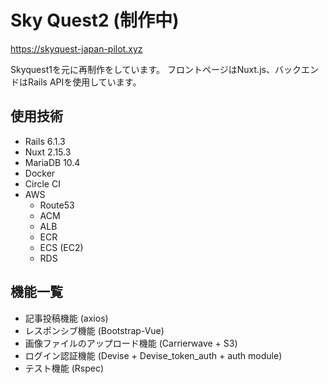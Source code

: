 # Sky Quest2 (制作中)
https://skyquest-japan-pilot.xyz

Skyquest1を元に再制作をしています。
フロントページはNuxt.js、バックエンドはRails APIを使用しています。

## 使用技術
- Rails 6.1.3
- Nuxt 2.15.3
- MariaDB 10.4
- Docker
- Circle CI
- AWS
  - Route53
  - ACM
  - ALB
  - ECR
  - ECS (EC2)
  - RDS

## 機能一覧
- 記事投稿機能 (axios)
- レスポンシブ機能 (Bootstrap-Vue)
- 画像ファイルのアップロード機能 (Carrierwave + S3)
- ログイン認証機能 (Devise + Devise_token_auth + auth module)
- テスト機能 (Rspec)
